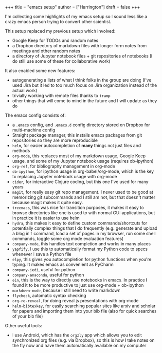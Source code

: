 +++
title = "emacs setup"
author = ["Harrington"]
draft = false
+++

I'm collecting some highlights of my emacs setup so I sound less like a crazy emacs person trying to convert other scientist.

This setup replaced my previous setup which involved:

-   Google Keep for TODOs and random notes
-   a Dropbox directory of markdown files with longer form notes from meetings and other random notes
-   a directory of Jupyter notebook files + git repositories of notebooks (I do still use some of these for collaborative work)

It also enabled some new features:

-   autogenerating a lists of what I think folks in the group are doing (I've used Jira but it led to too much focus on Jira organization instead of the actual work)
-   trivially working with remote files thanks to `tramp`
-   other things that will come to mind in the future and I will update as they do

The emacs config consists of:

-   a `.emacs` config, and `.emacs.d` config directory stored on Dropbox for multi-machine config
-   Straight package manager, this installs emacs packages from git repositories so they are more reproducible
-   `helm`, for easier autocompletion of **many** things not just files and methods
-   `org-mode`, this replaces most of my markdown usage, Google Keep usage, and some of my Jupyter notebook usage (requires ob-ipython)
-   `org-ref`, for bibliography management in org-mode
-   `ob-ipython`, for ipython usage in org-babel/org-mode, which is the key to replacing Jupyter notebook usage with org-mode
-   `cider`, for interactive Clojure coding, but this one I've used for many years
-   `magit`, for really easy git repo management. I never used to be good at memorizing git subcommands and I still am not, but that doesn't matter because magit makes it quite easy.
-   `treemacs`, this was nice for transition purposes, it makes it easy to browse directories like one is used to with normal GUI applications, but in practice it is easier to use helm
-   `hydra`, this makes it easy to define custom commands/shortcuts for potentially complex things that I do frequently (e.g. generate and upload a blog in 1 command, load a set of pages in my browser, run some shell commands, toggle some org mode evaluation features)
-   `company-mode`, this handles text completion and works in many places
-   `yapfify`, I use this to automatically format my Python code to specs whenever I save a Python file
-   `elpy`, this gives you autocompletion for python functions when you're typing. It makes emacs as convenient as PyCharm
-   `company-jedi`, useful for python
-   `company-anaconda`, useful for python
-   `ein`, this is the way to directly use notebooks in emacs. In practice I found it to be more productive to just use org-mode + ob-ipython
-   `markdown-mode`, because I still need to write markdown
-   `flycheck`, automatic syntax checking
-   `org-re-reveal`, for doing reveal.js presentations with org-mode
-   `helm-bibtexkey`, for easily searching popular sites like arxiv and scholar for papers and importing them into your bib file (also for quick searches of your bib file)

Other useful tools:

-   I use Android, which has the `orgzly` app which allows you to edit synchronized org files (e.g. via Dropbox), so this is how I take notes on the fly now and have them automatically available on my computer

